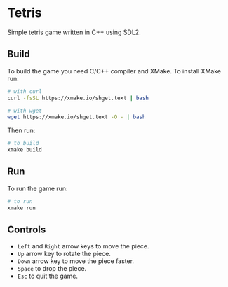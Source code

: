 # Tetris

Simple tetris game written in C++ using SDL2.

## Build
To build the game you need C/C++ compiler and XMake. To install XMake run:

```bash
# with curl
curl -fsSL https://xmake.io/shget.text | bash

# with wget
wget https://xmake.io/shget.text -O - | bash
```

Then run:

```bash
# to build
xmake build
```

## Run
To run the game run:

```bash
# to run
xmake run
```

## Controls
- `Left` and `Right` arrow keys to move the piece.
- `Up` arrow key to rotate the piece.
- `Down` arrow key to move the piece faster.
- `Space` to drop the piece.
- `Esc` to quit the game.
